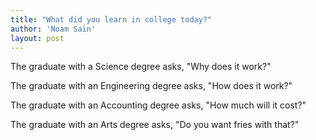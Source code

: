 ```yaml
---
title: "What did you learn in college today?"
author: 'Noam Sain'
layout: post
---
```


The graduate with a Science degree asks, "Why does it work?"

The graduate with an Engineering degree asks, "How does it work?"

The graduate with an Accounting degree asks, "How much will it cost?"

The graduate with an Arts degree asks, "Do you want fries with that?"